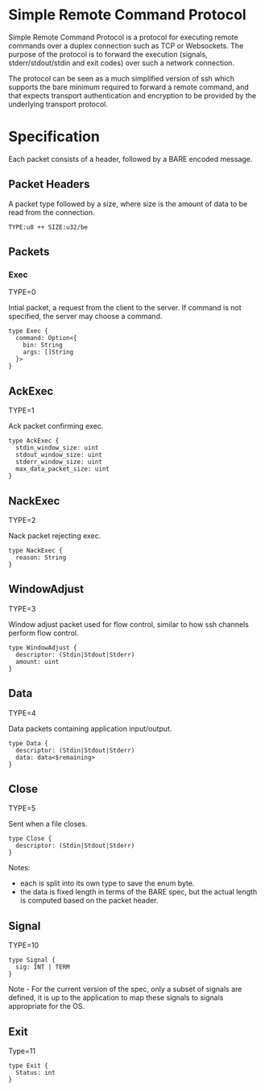 # Simple Remote Command Protocol

Simple Remote Command Protocol is a protocol for executing remote commands
over a duplex connection such as TCP or Websockets. The purpose of the protocol
is to forward the execution (signals, stderr/stdout/stdin and exit codes) over
such a network connection.

The protocol can be seen as a much simplified version of ssh which supports
the bare minimum required to forward a remote command, and that expects transport
authentication and encryption to be provided by the underlying transport protocol.

# Specification


Each packet consists of a header, followed by a BARE encoded message.


## Packet Headers

A packet type followed by a size, where size is the amount of data to be read from the connection.

``` TYPE:u8 ++ SIZE:u32/be  ```

## Packets

### Exec

TYPE=0

Intial packet, a request from the client to the server. If command is not specified, the server may 
choose a command.

```
type Exec {
  command: Option<{
    bin: String
    args: []String
  }>
}
```

## AckExec

TYPE=1

Ack packet confirming exec.

```
type AckExec {
  stdin_window_size: uint
  stdout_window_size: uint
  stderr_window_size: uint
  max_data_packet_size: uint
}
```

## NackExec

TYPE=2

Nack packet rejecting exec.

```
type NackExec {
  reason: String
}
```

## WindowAdjust

TYPE=3

Window adjust packet used for flow control, similar to how ssh channels perform flow control.

```
type WindowAdjust {
  descriptor: (Stdin|Stdout|Stderr)
  amount: uint
}
```

## Data

TYPE=4

Data packets containing application input/output.

```
type Data {
  descriptor: (Stdin|Stdout|Stderr)
  data: data<$remaining>
}
```
## Close

TYPE=5

Sent when a file closes.

```
type Close {
  descriptor: (Stdin|Stdout|Stderr)
}
```

Notes:
 - each is split into its own type to save the enum byte.
 - the data is fixed length in terms of the BARE spec, but the actual length is computed based on the packet header.

## Signal

TYPE=10

```
type Signal {
  sig: INT | TERM
}
```

Note - For the current version of the spec, only a subset of signals are defined, it is up to the application
to map these signals to signals appropriate for the OS.

## Exit

Type=11

```
type Exit {
  Status: int
}
```

